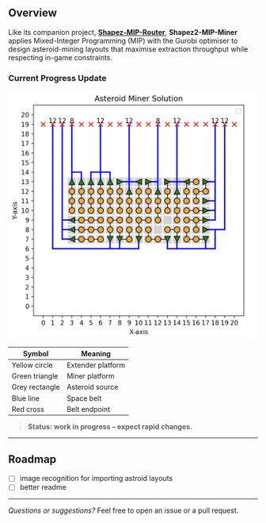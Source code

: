 ## Overview

Like its companion project, **[Shapez-MIP-Router](https://github.com/jiahao-0204/Shapez2-MIP-Router)**, **Shapez2-MIP-Miner** applies Mixed-Integer Programming (MIP) with the Gurobi optimiser to design asteroid-mining layouts that maximise extraction throughput while respecting in-game constraints.


### Current Progress Update

![Prototype layout screenshot](<images/CleanShot 2025-06-03 at 23.38.07@2x.png>)


| Symbol          | Meaning              |
|-----------------|----------------------|
| Yellow circle   | Extender platform    |
| Green triangle  | Miner platform       |
| Grey rectangle  | Asteroid source      |
| Blue line       | Space belt           |
| Red cross       | Belt endpoint        |

> **Status: work in progress – expect rapid changes.**

---

## Roadmap

- [ ] image recognition for importing astroid layouts
- [ ] better readme

---

*Questions or suggestions?* Feel free to open an issue or a pull request.